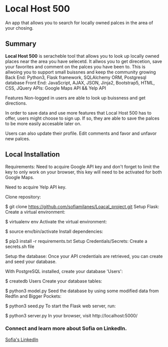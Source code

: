 # Local Host 500
An app that allows you to search for locally owned palces in the area of your chosing.

## Summary




**Local Host 500** is seracheble tool that allows you to look up locally owned places near the area you have selecetd. It allwos you to get direcetion, save your favorites and comment on the palces you have been to. This is allwoing you to support small buissnes and keep the community growing
Back End: Python3, Flask framework, SQLAlchemy ORM, Postgresql database
Front End: JavaScript, AJAX, JSON, Jinja2, Bootstrap5, HTML, CSS, JQuery
APIs: Google Maps API && Yelp API

Features
Non-logged in users are able to look up buissness and get directions.


In order to save data and use more features that Local Host 500 has to offer, users might choose to sign up. If so, they are able to save the palces to be more easily accesable later on.


Users can also update their profile. Edit comments and favor and unfavor new palces.



## Local Installation
Requirements:
Need to acquire Google API key and don't forget to limit the key to only work on your browser, this key will need to be activated for both Google Maps.

Need to acquire Yelp API key.

Clone repository:

$ git clone https://github.com/sofiamilanes/Loacal_project.git
Setup Flask:
Create a virtual environment:

$ virtualenv env
Activate the virtual environment:

$ source env/bin/activate
Install dependencies:

$ pip3 install -r requirements.txt
Setup Credentials/Secrets:
Create a secrets.sh file

Setup the database:
Once your API credentials are retrieved, you can create and seed your database.

With PostgreSQL installed, create your database 'Users':

$ createdb Users
Create your database tables:

$ python3 model.py
Seed the database by using some modified data from Redfin and Bigger Pockets:

$ python3 seed.py
To start the Flask web server, run:

$ python3 server.py
In your browser, visit http://localhost:5000/

### Connect and learn more about Sofia on LinkedIn.
<a href="https://www.linkedin.com/in/sofia-milanes" target="_blank">Sofia's LinkedIn</a>
